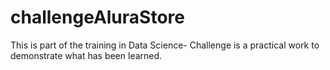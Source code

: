 # challengeAluraStore
This is part of the training in Data Science- Challenge is a practical work to demonstrate what has been learned.
